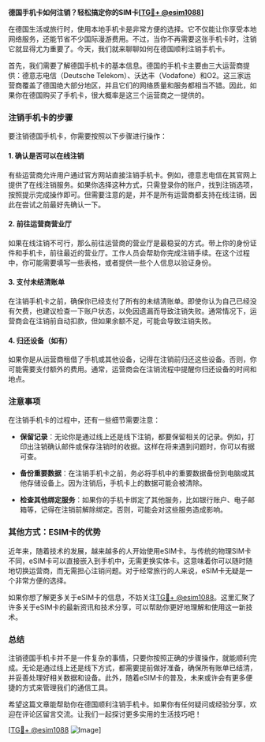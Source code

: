**德国手机卡如何注销？轻松搞定你的SIM卡[[TG💪+ @esim1088](https://t.me/s/esim1088)]**

在德国生活或旅行时，使用本地手机卡是非常方便的选择。它不仅能让你享受本地网络服务，还能节省不少国际漫游费用。不过，当你不再需要这张手机卡时，注销它就显得尤为重要了。今天，我们就来聊聊如何在德国顺利注销手机卡。

首先，我们需要了解德国手机卡的基本信息。德国的手机卡主要由三大运营商提供：德意志电信（Deutsche Telekom）、沃达丰（Vodafone）和O2。这三家运营商覆盖了德国绝大部分地区，并且它们的网络质量和服务都相当不错。因此，如果你在德国购买了手机卡，很大概率是这三个运营商之一提供的。

### 注销手机卡的步骤

要注销德国手机卡，你需要按照以下步骤进行操作：

#### 1. 确认是否可以在线注销
有些运营商允许用户通过官方网站直接注销手机卡。例如，德意志电信在其官网上提供了在线注销服务。如果你选择这种方式，只需登录你的账户，找到注销选项，按照提示完成操作即可。但需要注意的是，并不是所有运营商都支持在线注销，因此在尝试之前最好先确认一下。

#### 2. 前往运营商营业厅
如果在线注销不可行，那么前往运营商的营业厅是最稳妥的方式。带上你的身份证件和手机卡，前往最近的营业厅。工作人员会帮助你完成注销手续。在这个过程中，你可能需要填写一些表格，或者提供一些个人信息以验证身份。

#### 3. 支付未结清账单
在注销手机卡之前，确保你已经支付了所有的未结清账单。即使你认为自己已经没有欠费，也建议检查一下账户状态，以免因遗漏而导致注销失败。通常情况下，运营商会在注销前自动扣款，但如果余额不足，可能会导致注销失败。

#### 4. 归还设备（如有）
如果你是从运营商租借了手机或其他设备，记得在注销前归还这些设备。否则，你可能需要支付额外的费用。通常，运营商会在注销流程中提醒你归还设备的时间和地点。

### 注意事项

在注销手机卡的过程中，还有一些细节需要注意：

- **保留记录**：无论你是通过线上还是线下注销，都要保留相关的记录。例如，打印出注销确认邮件或保存注销时的收据。这样在将来遇到问题时，你可以有据可查。
  
- **备份重要数据**：在注销手机卡之前，务必将手机中的重要数据备份到电脑或其他存储设备上。因为注销后，手机卡上的数据可能会被清除。

- **检查其他绑定服务**：如果你的手机卡绑定了其他服务，比如银行账户、电子邮箱等，记得在注销前解除绑定。否则，可能会对这些服务造成影响。

### 其他方式：ESIM卡的优势

近年来，随着技术的发展，越来越多的人开始使用eSIM卡。与传统的物理SIM卡不同，eSIM卡可以直接嵌入到手机中，无需更换实体卡。这意味着你可以随时随地切换运营商，而无需担心注销问题。对于经常旅行的人来说，eSIM卡无疑是一个非常方便的选择。

如果你想了解更多关于eSIM卡的信息，不妨关注[TG💪+ @esim1088](https://t.me/s/esim1088)。这里汇聚了许多关于eSIM卡的最新资讯和技术分享，可以帮助你更好地理解和使用这一新技术。

### 总结

注销德国手机卡并不是一件复杂的事情，只要你按照正确的步骤操作，就能顺利完成。无论是通过线上还是线下方式，都需要提前做好准备，确保所有账单已结清，并妥善处理好相关数据和设备。此外，随着eSIM卡的普及，未来或许会有更多便捷的方式来管理我们的通信工具。

希望这篇文章能帮助你在德国顺利注销手机卡。如果你有任何疑问或经验分享，欢迎在评论区留言交流。让我们一起探讨更多实用的生活技巧吧！

[[TG💪+ @esim1088](https://t.me/s/esim1088) ![Image](https://i.postimg.cc/4NQfJmqS/Snipaste-2025-05-13-00-14-12.png)]